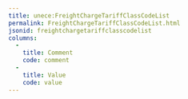 ```yaml
---
title: unece:FreightChargeTariffClassCodeList
permalink: FreightChargeTariffClassCodeList.html
jsonid: freightchargetariffclasscodelist
columns:
  - 
    title: Comment
    code: comment
  - 
    title: Value
    code: value
---
```

